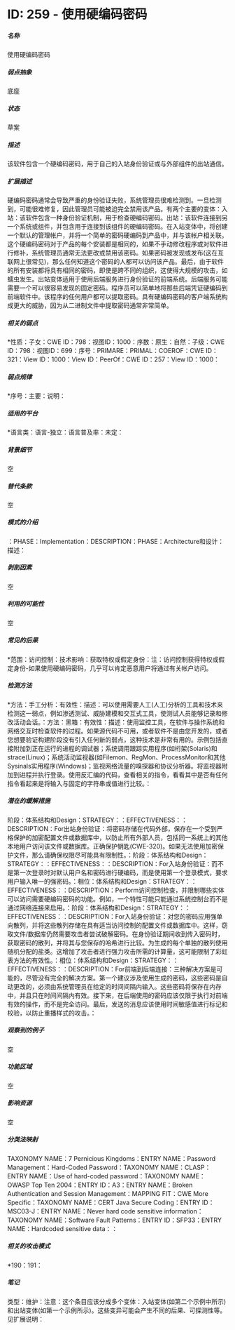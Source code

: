 # ID: 259 - 使用硬编码密码
<h5>名称</h5>使用硬编码密码
<h5>弱点抽象</h5>底座
<h5>状态</h5>草案
<h5>描述</h5>该软件包含一个硬编码密码，用于自己的入站身份验证或与外部组件的出站通信。
<h5>扩展描述</h5>硬编码密码通常会导致严重的身份验证失败，系统管理员很难检测到。一旦检测到，可能很难修复，因此管理员可能被迫完全禁用该产品。有两个主要的变体：入站：该软件包含一种身份验证机制，用于检查硬编码密码。出站：该软件连接到另一个系统或组件，并包含用于连接到该组件的硬编码密码。在入站变体中，将创建一个默认的管理帐户，并将一个简单的密码硬编码到产品中，并与该帐户相关联。这个硬编码密码对于产品的每个安装都是相同的，如果不手动修改程序或对软件进行修补，系统管理员通常无法更改或禁用该密码。如果密码被发现或发布(这在互联网上很常见)，那么任何知道这个密码的人都可以访问该产品。最后，由于软件的所有安装都将具有相同的密码，即使是跨不同的组织，这使得大规模的攻击，如蠕虫发生。出站变体适用于使用后端服务进行身份验证的前端系统。后端服务可能需要一个可以很容易发现的固定密码。程序员可以简单地将那些后端凭证硬编码到前端软件中。该程序的任何用户都可以提取密码。具有硬编码密码的客户端系统构成更大的威胁，因为从二进制文件中提取密码通常非常简单。
<h5>相关的弱点</h5>*性质：子女：CWE ID：798：视图ID：1000：序数：原生：自然：子级：CWE ID：798：视图ID：699：序号：PRIMARE：PRIMAL：COEROF：CWE ID：321：View ID：1000：View ID：PeerOf：CWE ID：257：View ID：1000：
<h5>弱点规律</h5>*序号：主要：说明：
<h5>适用的平台</h5>*语言类：语言-独立：语言普及率：未定：
<h5>背景细节</h5>空
<h5>替代条款</h5>空
<h5>模式的介绍</h5>：PHASE：Implementation：DESCRIPTION：PHASE：Architecture和设计：描述：
<h5>剥削因素</h5>空
<h5>利用的可能性</h5>空
<h5>常见的后果</h5>*范围：访问控制：技术影响：获取特权或假定身份：注：访问控制获得特权或假定身份-如果使用硬编码密码，几乎可以肯定恶意用户将通过有关帐户访问。
<h5>检测方法</h5>*方法：手工分析：有效性：描述：可以使用需要人工(人工)分析的工具和技术来检测这一弱点，例如渗透测试、威胁建模和交互式工具，使测试人员能够记录和修改活动会话。：方法：黑箱：有效性：描述：使用监控工具，在软件与操作系统和网络交互时检查软件的过程。如果源代码不可用，或者软件不是由您开发的，或者您想要验证构建阶段没有引入任何新的弱点，这种技术是非常有用的。示例包括直接附加到正在运行的进程的调试器；系统调用跟踪实用程序(如桁架(Solaris)和strace(Linux)；系统活动监视器(如Filemon、RegMon、ProcessMonitor和其他Sysinals实用程序(Windows)；监视网络流量的嗅探器和协议分析器。将监视器附加到进程并执行登录。使用反汇编的代码，查看相关的指令，看看其中是否有任何指令看起来是将输入与固定的字符串或值进行比较。：
<h5>潜在的缓解措施</h5>阶段：体系结构和Design：STRATEGY：：EFFECTIVENESS：：DESCRIPTION：For出站身份验证：将密码存储在代码外部，保存在一个受到严格保护的加密配置文件或数据库中，以防止所有外部人员，包括同一系统上的其他本地用户访问该文件或数据库。正确保护钥匙(CWE-320)。如果无法使用加密保护文件，那么请确保权限尽可能具有限制性。：阶段：体系结构和Design：STRATEGY：：EFFECTIVENESS：：DESCRIPTION：For入站身份验证：而不是第一次登录时对默认用户名和密码进行硬编码，而是使用第一个登录模式，要求用户输入唯一的强密码。：相位：体系结构和Design：STRATEGY：：EFFECTIVENESS：：DESCRIPTION：Perform访问控制检查，并限制哪些实体可以访问需要硬编码密码的功能。例如，一个特性可能只能通过系统控制台而不是通过网络连接来启用。：阶段：体系结构和Design：STRATEGY：：EFFECTIVENESS：：DESCRIPTION：For入站身份验证：对您的密码应用强单向散列，并将这些散列存储在具有适当访问控制的配置文件或数据库中。这样，窃取文件/数据库仍然需要攻击者尝试破解密码。在身份验证期间收到传入密码时，获取密码的散列，并将其与您保存的哈希进行比较。为生成的每个单独的散列使用随机分配的盐类。这增加了攻击者进行强力攻击所需的计算量，这可能限制了彩虹表方法的有效性。：相位：体系结构和Design：STRATEGY：：EFFECTIVENESS：：DESCRIPTION：For前端到后端连接：三种解决方案是可能的，尽管没有完全的解决方案。第一个建议涉及使用生成的密码，这些密码是自动更改的，必须由系统管理员在给定的时间间隔内输入。这些密码将保存在内存中，并且只在时间间隔内有效。接下来，在后端使用的密码应该仅限于执行对前端有效的操作，而不是完全访问。最后，发送的消息应该使用时间敏感值进行标记和校验，以防止重播样式的攻击。：
<h5>观察到的例子</h5>空
<h5>功能区域</h5>空
<h5>影响资源</h5>空
<h5>分类法映射</h5>TAXONOMY NAME：7 Pernicious Kingdoms：ENTRY NAME：Password Management：Hard-Coded Password：TAXONOMY NAME：CLASP：ENTRY NAME：Use of hard-coded password：TAXONOMY NAME：OWASP Top Ten 2004：ENTRY ID：A3：ENTRY NAME：Broken Authentication and Session Management：MAPPING FIT：CWE More Specific：TAXONOMY NAME：CERT Java Secure Coding：ENTRY ID：MSC03-J：ENTRY NAME：Never hard code sensitive information：TAXONOMY NAME：Software Fault Patterns：ENTRY ID：SFP33：ENTRY NAME：Hardcoded sensitive data：：
<h5>相关的攻击模式</h5>*190：191：
<h5>笔记</h5>类型：维护：注意：这个条目应该分成多个变体：入站变体(如第二个示例中所示)和出站变体(如第一个示例所示)。这些变异可能会产生不同的后果、可探测性等。见扩展说明：

